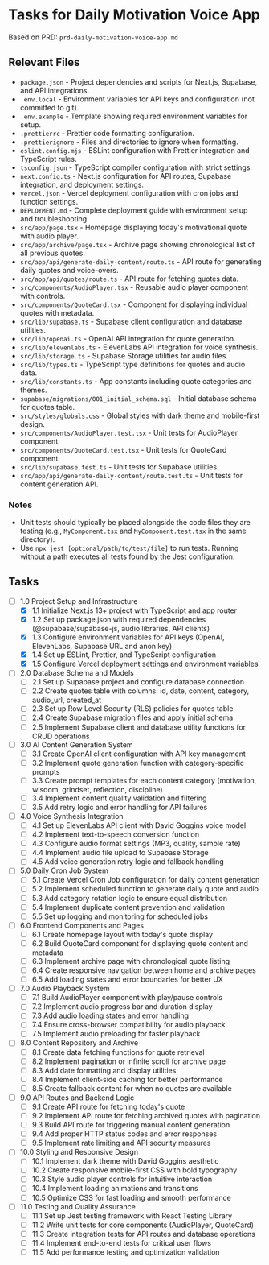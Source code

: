 # Tasks for Daily Motivation Voice App

Based on PRD: `prd-daily-motivation-voice-app.md`

## Relevant Files

- `package.json` - Project dependencies and scripts for Next.js, Supabase, and API integrations.
- `.env.local` - Environment variables for API keys and configuration (not committed to git).
- `.env.example` - Template showing required environment variables for setup.
- `.prettierrc` - Prettier code formatting configuration.
- `.prettierignore` - Files and directories to ignore when formatting.
- `eslint.config.mjs` - ESLint configuration with Prettier integration and TypeScript rules.
- `tsconfig.json` - TypeScript compiler configuration with strict settings.
- `next.config.ts` - Next.js configuration for API routes, Supabase integration, and deployment settings.
- `vercel.json` - Vercel deployment configuration with cron jobs and function settings.
- `DEPLOYMENT.md` - Complete deployment guide with environment setup and troubleshooting.
- `src/app/page.tsx` - Homepage displaying today's motivational quote with audio player.
- `src/app/archive/page.tsx` - Archive page showing chronological list of all previous quotes.
- `src/app/api/generate-daily-content/route.ts` - API route for generating daily quotes and voice-overs.
- `src/app/api/quotes/route.ts` - API route for fetching quotes data.
- `src/components/AudioPlayer.tsx` - Reusable audio player component with controls.
- `src/components/QuoteCard.tsx` - Component for displaying individual quotes with metadata.
- `src/lib/supabase.ts` - Supabase client configuration and database utilities.
- `src/lib/openai.ts` - OpenAI API integration for quote generation.
- `src/lib/elevenlabs.ts` - ElevenLabs API integration for voice synthesis.
- `src/lib/storage.ts` - Supabase Storage utilities for audio files.
- `src/lib/types.ts` - TypeScript type definitions for quotes and audio data.
- `src/lib/constants.ts` - App constants including quote categories and themes.
- `supabase/migrations/001_initial_schema.sql` - Initial database schema for quotes table.
- `src/styles/globals.css` - Global styles with dark theme and mobile-first design.
- `src/components/AudioPlayer.test.tsx` - Unit tests for AudioPlayer component.
- `src/components/QuoteCard.test.tsx` - Unit tests for QuoteCard component.
- `src/lib/supabase.test.ts` - Unit tests for Supabase utilities.
- `src/app/api/generate-daily-content/route.test.ts` - Unit tests for content generation API.

### Notes

- Unit tests should typically be placed alongside the code files they are testing (e.g., `MyComponent.tsx` and `MyComponent.test.tsx` in the same directory).
- Use `npx jest [optional/path/to/test/file]` to run tests. Running without a path executes all tests found by the Jest configuration.

## Tasks

- [ ] 1.0 Project Setup and Infrastructure
  - [x] 1.1 Initialize Next.js 13+ project with TypeScript and app router
  - [x] 1.2 Set up package.json with required dependencies (@supabase/supabase-js, audio libraries, API clients)
  - [x] 1.3 Configure environment variables for API keys (OpenAI, ElevenLabs, Supabase URL and anon key)
  - [x] 1.4 Set up ESLint, Prettier, and TypeScript configuration
  - [x] 1.5 Configure Vercel deployment settings and environment variables
- [ ] 2.0 Database Schema and Models
  - [ ] 2.1 Set up Supabase project and configure database connection
  - [ ] 2.2 Create quotes table with columns: id, date, content, category, audio_url, created_at
  - [ ] 2.3 Set up Row Level Security (RLS) policies for quotes table
  - [ ] 2.4 Create Supabase migration files and apply initial schema
  - [ ] 2.5 Implement Supabase client and database utility functions for CRUD operations
- [ ] 3.0 AI Content Generation System
  - [ ] 3.1 Create OpenAI client configuration with API key management
  - [ ] 3.2 Implement quote generation function with category-specific prompts
  - [ ] 3.3 Create prompt templates for each content category (motivation, wisdom, grindset, reflection, discipline)
  - [ ] 3.4 Implement content quality validation and filtering
  - [ ] 3.5 Add retry logic and error handling for API failures
- [ ] 4.0 Voice Synthesis Integration
  - [ ] 4.1 Set up ElevenLabs API client with David Goggins voice model
  - [ ] 4.2 Implement text-to-speech conversion function
  - [ ] 4.3 Configure audio format settings (MP3, quality, sample rate)
  - [ ] 4.4 Implement audio file upload to Supabase Storage
  - [ ] 4.5 Add voice generation retry logic and fallback handling
- [ ] 5.0 Daily Cron Job System
  - [ ] 5.1 Create Vercel Cron Job configuration for daily content generation
  - [ ] 5.2 Implement scheduled function to generate daily quote and audio
  - [ ] 5.3 Add category rotation logic to ensure equal distribution
  - [ ] 5.4 Implement duplicate content prevention and validation
  - [ ] 5.5 Set up logging and monitoring for scheduled jobs
- [ ] 6.0 Frontend Components and Pages
  - [ ] 6.1 Create homepage layout with today's quote display
  - [ ] 6.2 Build QuoteCard component for displaying quote content and metadata
  - [ ] 6.3 Implement archive page with chronological quote listing
  - [ ] 6.4 Create responsive navigation between home and archive pages
  - [ ] 6.5 Add loading states and error boundaries for better UX
- [ ] 7.0 Audio Playback System
  - [ ] 7.1 Build AudioPlayer component with play/pause controls
  - [ ] 7.2 Implement audio progress bar and duration display
  - [ ] 7.3 Add audio loading states and error handling
  - [ ] 7.4 Ensure cross-browser compatibility for audio playback
  - [ ] 7.5 Implement audio preloading for faster playback
- [ ] 8.0 Content Repository and Archive
  - [ ] 8.1 Create data fetching functions for quote retrieval
  - [ ] 8.2 Implement pagination or infinite scroll for archive page
  - [ ] 8.3 Add date formatting and display utilities
  - [ ] 8.4 Implement client-side caching for better performance
  - [ ] 8.5 Create fallback content for when no quotes are available
- [ ] 9.0 API Routes and Backend Logic
  - [ ] 9.1 Create API route for fetching today's quote
  - [ ] 9.2 Implement API route for fetching archived quotes with pagination
  - [ ] 9.3 Build API route for triggering manual content generation
  - [ ] 9.4 Add proper HTTP status codes and error responses
  - [ ] 9.5 Implement rate limiting and API security measures
- [ ] 10.0 Styling and Responsive Design
  - [ ] 10.1 Implement dark theme with David Goggins aesthetic
  - [ ] 10.2 Create responsive mobile-first CSS with bold typography
  - [ ] 10.3 Style audio player controls for intuitive interaction
  - [ ] 10.4 Implement loading animations and transitions
  - [ ] 10.5 Optimize CSS for fast loading and smooth performance
- [ ] 11.0 Testing and Quality Assurance
  - [ ] 11.1 Set up Jest testing framework with React Testing Library
  - [ ] 11.2 Write unit tests for core components (AudioPlayer, QuoteCard)
  - [ ] 11.3 Create integration tests for API routes and database operations
  - [ ] 11.4 Implement end-to-end tests for critical user flows
  - [ ] 11.5 Add performance testing and optimization validation